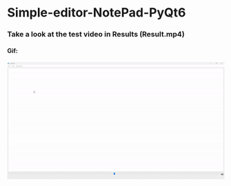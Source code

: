 # Simple-editor-NotePad-PyQt6

### Take a look at the test video in Results (Result.mp4)

#### Gif:
![img](https://github.com/MohammadSayed02/Simple-editor-NotePad-PyQt6/blob/main/Results/Result.gif?raw=true)


